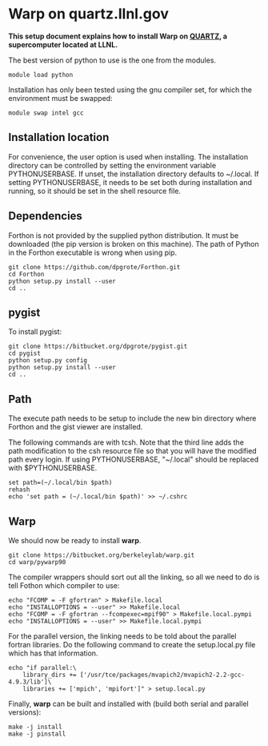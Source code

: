 # Warp on quartz.llnl.gov

**This setup document explains how to install Warp on
  [QUARTZ](quart.llnl.gov), a supercomputer located at LLNL.**

The best version of python to use is the one from the modules.
```
module load python
```

Installation has only been tested using the gnu compiler set, for which the environment must be swapped:
```
module swap intel gcc
```

## Installation location
For convenience, the user option is used when installing. The installation directory can be controlled by
setting the environment variable PYTHONUSERBASE. If unset, the installation directory defaults to ~/.local.
If setting PYTHONUSERBASE, it needs to be set both during installation and running, so it should be set
in the shell resource file.

## Dependencies
Forthon is not provided by the supplied python distribution. It must be downloaded (the pip version is broken on this machine).
The path of Python in the Forthon executable is wrong when using pip.
```
git clone https://github.com/dpgrote/Forthon.git
cd Forthon
python setup.py install --user
cd ..
```

## pygist
To install pygist:
```
git clone https://bitbucket.org/dpgrote/pygist.git
cd pygist
python setup.py config
python setup.py install --user
cd ..
```

## Path
The execute path needs to be setup to include the new bin directory where Forthon and the gist viewer are installed.

The following commands are with tcsh. Note that the third line adds the path modification to the csh resource file
so that you will have the modified path every login. If using PYTHONUSERBASE, "~/.local" should be replaced
with $PYTHONUSERBASE.
```
set path=(~/.local/bin $path)
rehash
echo 'set path = (~/.local/bin $path)' >> ~/.cshrc
```

## Warp
We should now be ready to install **warp**.
```
git clone https://bitbucket.org/berkeleylab/warp.git
cd warp/pywarp90
```
The compiler wrappers should sort out all the linking, so all we need to do is tell Fothon which compiler to use:
```
echo "FCOMP = -F gfortran" > Makefile.local
echo "INSTALLOPTIONS = --user" >> Makefile.local
echo "FCOMP = -F gfortran --fcompexec=mpif90" > Makefile.local.pympi
echo "INSTALLOPTIONS = --user" >> Makefile.local.pympi
```

For the parallel version, the linking needs to be told about the parallel fortran libraries. Do the following command
to create the setup.local.py file which has that information.

```
echo "if parallel:\
    library_dirs += ['/usr/tce/packages/mvapich2/mvapich2-2.2-gcc-4.9.3/lib']\
    libraries += ['mpich', 'mpifort']" > setup.local.py
```

Finally, **warp** can be built and installed with (build both serial and parallel versions):
```
make -j install
make -j pinstall
```

